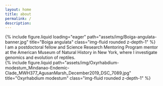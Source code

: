 ```yaml
---
layout: home
title: about
permalink: /
description: 
---
```


<!--Banner image-->
<div class="row">
    <div class="col-sm mt-3 mt-md-0">
        {% include figure.liquid loading="eager" path="assets/img/Boiga-angulata-banner.jpg" title="Boiga angulata" class="img-fluid rounded z-depth-1" %}
    </div>
</div>

<!--About me (left) and photo right-->
<div class="row">
    <div class="col-sm-6 mt-3 mt-md-0">
        <div class="row justify-content-sm-center">
            <div class="col-sm-8 mt-3 mt-md-0">
                I am a postdoctoral fellow and Science Research Mentoring Program mentor at the American Museum of Natural History in New York, where I investigate genomics and evolution of reptiles.
            </div>
            <div class="col-sm-4 mt-3 mt-md-0">
                {% include figure.liquid path="assets/img/Oxyrhabdium-modestum_Mindanao-Endemic-Clade_MWH377_AgusanMarsh_December2019_DSC_7089.jpg" title="Oxyrhabdium modestum" class="img-fluid rounded z-depth-1" %}
            </div>
        </div>
    </div>
</div>












